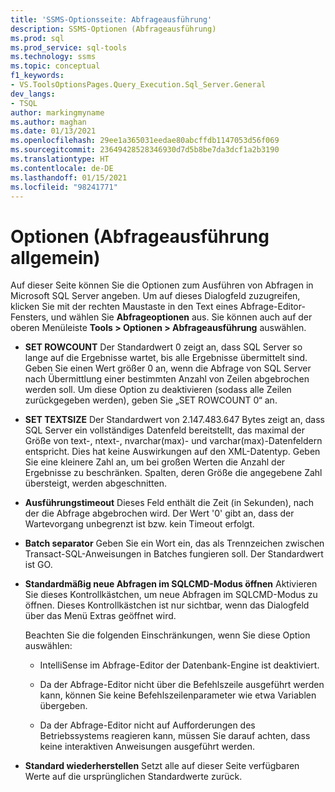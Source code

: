 ```yaml
---
title: 'SSMS-Optionsseite: Abfrageausführung'
description: SSMS-Optionen (Abfrageausführung)
ms.prod: sql
ms.prod_service: sql-tools
ms.technology: ssms
ms.topic: conceptual
f1_keywords:
- VS.ToolsOptionsPages.Query_Execution.Sql_Server.General
dev_langs:
- TSQL
author: markingmyname
ms.author: maghan
ms.date: 01/13/2021
ms.openlocfilehash: 29ee1a365031eedae80abcffdb1147053d56f069
ms.sourcegitcommit: 23649428528346930d7d5b8be7da3dcf1a2b3190
ms.translationtype: HT
ms.contentlocale: de-DE
ms.lasthandoff: 01/15/2021
ms.locfileid: "98241771"
---
```

# <a name="options-query-execution---general"></a>Optionen (Abfrageausführung allgemein)

Auf dieser Seite können Sie die Optionen zum Ausführen von Abfragen in Microsoft SQL Server angeben. Um auf dieses Dialogfeld zuzugreifen, klicken Sie mit der rechten Maustaste in den Text eines Abfrage-Editor-Fensters, und wählen Sie **Abfrageoptionen** aus. Sie können auch auf der oberen Menüleiste **Tools > Optionen > Abfrageausführung** auswählen.

- **SET ROWCOUNT** Der Standardwert 0 zeigt an, dass SQL Server so lange auf die Ergebnisse wartet, bis alle Ergebnisse übermittelt sind. Geben Sie einen Wert größer 0 an, wenn die Abfrage von SQL Server nach Übermittlung einer bestimmten Anzahl von Zeilen abgebrochen werden soll. Um diese Option zu deaktivieren (sodass alle Zeilen zurückgegeben werden), geben Sie „SET ROWCOUNT 0“ an.

- **SET TEXTSIZE** Der Standardwert von 2.147.483.647 Bytes zeigt an, dass SQL Server ein vollständiges Datenfeld bereitstellt, das maximal der Größe von text-, ntext-, nvarchar(max)- und varchar(max)-Datenfeldern entspricht. Dies hat keine Auswirkungen auf den XML-Datentyp. Geben Sie eine kleinere Zahl an, um bei großen Werten die Anzahl der Ergebnisse zu beschränken. Spalten, deren Größe die angegebene Zahl übersteigt, werden abgeschnitten.

- **Ausführungstimeout** Dieses Feld enthält die Zeit (in Sekunden), nach der die Abfrage abgebrochen wird. Der Wert '0' gibt an, dass der Wartevorgang unbegrenzt ist bzw. kein Timeout erfolgt.

- **Batch separator** Geben Sie ein Wort ein, das als Trennzeichen zwischen Transact-SQL-Anweisungen in Batches fungieren soll. Der Standardwert ist GO.

- **Standardmäßig neue Abfragen im SQLCMD-Modus öffnen** Aktivieren Sie dieses Kontrollkästchen, um neue Abfragen im SQLCMD-Modus zu öffnen. Dieses Kontrollkästchen ist nur sichtbar, wenn das Dialogfeld über das Menü Extras geöffnet wird.

    Beachten Sie die folgenden Einschränkungen, wenn Sie diese Option auswählen:

    - IntelliSense im Abfrage-Editor der Datenbank-Engine ist deaktiviert.

    - Da der Abfrage-Editor nicht über die Befehlszeile ausgeführt werden kann, können Sie keine Befehlszeilenparameter wie etwa Variablen übergeben.

    - Da der Abfrage-Editor nicht auf Aufforderungen des Betriebssystems reagieren kann, müssen Sie darauf achten, dass keine interaktiven Anweisungen ausgeführt werden.

- **Standard wiederherstellen** Setzt alle auf dieser Seite verfügbaren Werte auf die ursprünglichen Standardwerte zurück.